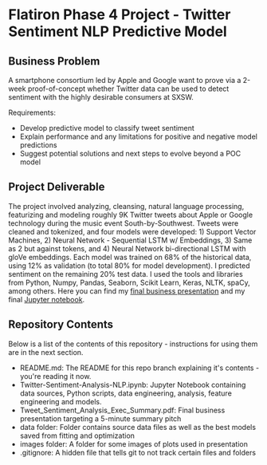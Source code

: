 # Flatiron Phase 4 Project - Twitter Sentiment NLP Predictive Model

## Business Problem
A smartphone consortium led by Apple and Google want to prove via a 2-week proof-of-concept whether Twitter data can be used to detect sentiment with the highly desirable consumers at SXSW.

Requirements:
- Develop predictive model to classify tweet sentiment
- Explain performance and any limitations for positive and negative model predictions
- Suggest potential solutions and next steps to evolve beyond a POC model

## Project Deliverable
The project involved analyzing, cleansing, natural language processing, featurizing and modeling roughly 9K Twitter tweets about Apple or Google technology during the music event South-by-Southwest. Tweets were cleaned and tokenized, and four models were developed: 1) Support Vector Machines, 2) Neural Network - Sequential LSTM w/ Embeddings, 3) Same as 2 but against tokens, and 4) Neural Network bi-directional LSTM with gloVe embeddings. Each model was trained on 68% of the historical data, using 12% as validation (to total 80% for model development). I predicted sentiment on the remaining 20% test data. I used the tools and libraries from Python, Numpy, Pandas, Seaborn, Scikit Learn, Keras, NLTK, spaCy, among others. Here you can find my [final business presentation][1] and my final [Jupyter notebook][2].

## Repository Contents
Below is a list of the contents of this repository - instructions for using them are in the next section.

- README.md: The README for this repo branch explaining it's contents - you're reading it now.
- Twitter-Sentiment-Analysis-NLP.ipynb: Jupyter Notebook containing data sources, Python scripts, data engineering, analysis, feature engineering and models.
- Tweet_Sentiment_Analysis_Exec_Summary.pdf: Final business presentation targeting a 5-minute summary pitch
- data folder: Folder contains source data files as well as the best models saved from fitting and optimization
- images folder: A folder for some images of plots used in presentation
- .gitignore: A hidden file that tells git to not track certain files and folders


[1]: <https://github.com/cutterback/p04-twitter-sentiment-nlp/blob/2e65c792fe16bcd162b053ff61f23ca6f35d46de/Tweet_Sentiment_Analysis_Exec_Summary.pdf> "Twitter Sentiment Analysis Executive Summary"
[2]: <https://github.com/cutterback/p04-twitter-sentiment-nlp/blob/2e65c792fe16bcd162b053ff61f23ca6f35d46de/Twitter-Sentiment-Analysis-NLP.ipynb> "Jupyter Notebook Twitter Sentiment Prediction Model" 
